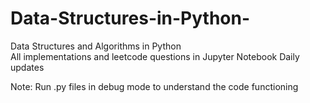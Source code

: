 # Data-Structures-in-Python-
Data Structures and Algorithms in Python  
All implementations and leetcode questions in Jupyter Notebook
Daily updates

Note: Run .py files in debug mode to understand the code functioning 

